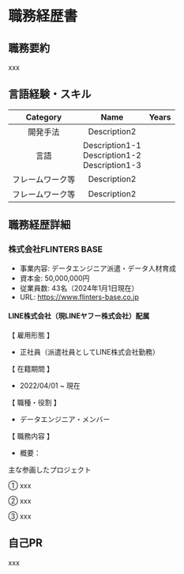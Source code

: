 # 職務経歴書

## 職務要約

xxx

## 言語経験・スキル

| Category | Name | Years |
| :------: | :------: | :------: |
| 開発手法 | Description2 | |
| 言語 | Description1-1<br>Description1-2<br>Description1-3 | |
| フレームワーク等 | Description2 | |
| フレームワーク等 | Description2 | |

## 職務経歴詳細

### 株式会社FLINTERS BASE

- 事業内容: データエンジニア派遣・データ人材育成
- 資本金: 50,000,000円
- 従業員数: 43名（2024年1月1日現在）
- URL: <https://www.flinters-base.co.jp>

#### LINE株式会社（現LINEヤフー株式会社）配属

【 雇用形態 】

- 正社員（派遣社員としてLINE株式会社勤務）

【 在籍期間 】

- 2022/04/01 ~ 現在

【 職種・役割 】

- データエンジニア・メンバー

【 職務内容 】

- 概要：

主な参画したプロジェクト

① xxx

② xxx

③ xxx

## 自己PR

xxx
